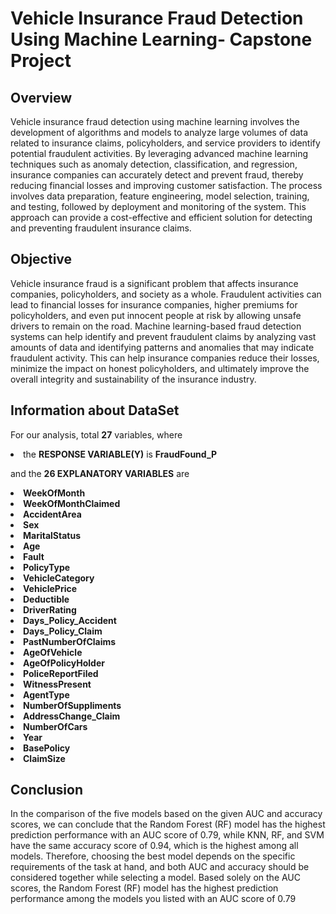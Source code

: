 <!DOCTYPE html>

<html xmlns="http://www.w3.org/1999/xhtml">

<head>

<meta charset="utf-8">
<meta http-equiv="Content-Type" content="text/html; charset=utf-8" />


<div class="container-fluid main-container">

<div id="header">
<h1 class="title">Vehicle Insurance Fraud Detection Using Machine Learning- Capstone Project</h1>
<h4 class="date"><em><ol start="10" style="list-style-type: decimal">
</ol></em></h4>
</div>


<div id="synopsis" class="section level2">
<h2>Overview</h2>
<p>Vehicle insurance fraud detection using machine learning involves the development of algorithms and models to analyze large volumes of data related to insurance claims, policyholders, and service providers to identify potential fraudulent activities. By leveraging advanced machine learning techniques such as anomaly detection, classification, and regression, insurance companies can accurately detect and prevent fraud, thereby reducing financial losses and improving customer satisfaction. The process involves data preparation, feature engineering, model selection, training, and testing, followed by deployment and monitoring of the system. This approach can provide a cost-effective and efficient solution for detecting and preventing fraudulent insurance claims.
</p>
</div>
<div id="Objective" class="section level2">
<h2>Objective</h2>
<p>Vehicle insurance fraud is a significant problem that affects insurance companies, policyholders, and society as a whole. Fraudulent activities can lead to financial losses for insurance companies, higher premiums for policyholders, and even put innocent people at risk by allowing unsafe drivers to remain on the road. Machine learning-based fraud detection systems can help identify and prevent fraudulent claims by analyzing vast amounts of data and identifying patterns and anomalies that may indicate fraudulent activity. This can help insurance companies reduce their losses, minimize the impact on honest policyholders, and ultimately improve the overall integrity and sustainability of the insurance industry.</p>
</div>

<div id="DESCRIPTIONS" class="section level3">
<h2>Information about DataSet</h2>
<p>For our analysis, total <b>27</b> variables, where</p>
<li>the <b>RESPONSE VARIABLE(Y)</b> is <b>FraudFound_P</b> </li>
<p>and the <b>26 EXPLANATORY VARIABLES</b> are </p>
<li><b>WeekOfMonth</b></li> 
<li><b>WeekOfMonthClaimed</b></li>
<li><b>AccidentArea</b></li>
<li><b>Sex</b></li>
<li><b>MaritalStatus</b></li>
<li><b>Age</b></li>
<li><b>Fault</b></li>
<li><b>PolicyType</b></li>
<li><b>VehicleCategory</b></li>
<li><b>VehiclePrice</b></li>
<li><b>Deductible</b></li>
<li><b>DriverRating</b></li>
<li><b>Days_Policy_Accident</b></li>
<li><b>Days_Policy_Claim</b></li>
<li><b>PastNumberOfClaims</b></li>
<li><b>AgeOfVehicle</b></li>
<li><b>AgeOfPolicyHolder</b></li>
<li><b>PoliceReportFiled</b></li>
<li><b>WitnessPresent</b></li>
<li><b>AgentType</b></li>
<li><b>NumberOfSuppliments</b></li>
<li><b>AddressChange_Claim</b></li>
<li><b>NumberOfCars</b></li>
<li><b>Year</b></li>
<li><b>BasePolicy</b></li>
<li><b>ClaimSize</b></li>
</div>
<div id="conclusion" class="section level3">
<h2>Conclusion</h2>
<p>In the comparison of the five models based on the given AUC and accuracy scores, we can conclude that the Random Forest (RF) model has the highest prediction performance with an AUC score of 0.79, while KNN, RF, and SVM have the same accuracy score of 0.94, which is the highest among all models. Therefore, choosing the best model depends on the specific requirements of the task at hand, and both AUC and accuracy should be considered together while selecting a model.
Based solely on the AUC scores, the Random Forest (RF) model has the highest prediction performance among the models you listed with an AUC score of 0.79</p>
</div>
</body>
</html>
